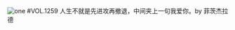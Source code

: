 ![one](http://image.wufazhuce.com/FnQEOocXzH_79HWzFh_8XZ9IyATD)
#VOL.1259
人生不就是先进攻再撤退，中间夹上一句我爱你。by 菲茨杰拉德